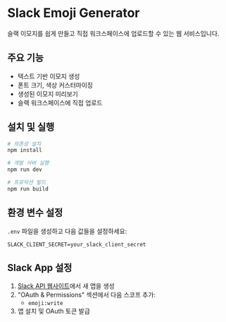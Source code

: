 # Slack Emoji Generator

슬랙 이모지를 쉽게 만들고 직접 워크스페이스에 업로드할 수 있는 웹 서비스입니다.

## 주요 기능

- 텍스트 기반 이모지 생성
- 폰트 크기, 색상 커스터마이징
- 생성된 이모지 미리보기
- 슬랙 워크스페이스에 직접 업로드

## 설치 및 실행

```bash
# 의존성 설치
npm install

# 개발 서버 실행
npm run dev

# 프로덕션 빌드
npm run build
```

## 환경 변수 설정

`.env` 파일을 생성하고 다음 값들을 설정하세요:

```
SLACK_CLIENT_SECRET=your_slack_client_secret
```

## Slack App 설정

1. [Slack API 웹사이트](https://api.slack.com/apps)에서 새 앱을 생성
2. "OAuth & Permissions" 섹션에서 다음 스코프 추가:
   - `emoji:write`
3. 앱 설치 및 OAuth 토큰 발급
